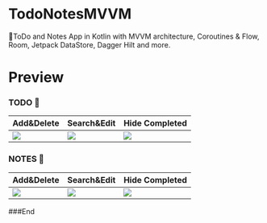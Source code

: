 # TodoNotesMVVM
📝ToDo and Notes App in Kotlin with  MVVM architecture, Coroutines &amp; Flow, Room, Jetpack DataStore, Dagger Hilt and more.




# Preview


### TODO 📝
 Add&Delete  | Search&Edit  | Hide Completed
------------- | ------------- | -------------
![](https://im.ezgif.com/tmp/ezgif-1-dd48e1f242.gif)  | ![](https://im.ezgif.com/tmp/ezgif-1-4651365a2c.gif)  | ![](https://im.ezgif.com/tmp/ezgif-1-425d6b1b00.gif)


### NOTES 📒
 Add&Delete  | Search&Edit  | Hide Completed
------------- | ------------- | -------------
![](https://im.ezgif.com/tmp/ezgif-1-dd48e1f242.gif)  | ![](https://im.ezgif.com/tmp/ezgif-1-4651365a2c.gif)  | ![](https://im.ezgif.com/tmp/ezgif-1-425d6b1b00.gif)











###End
